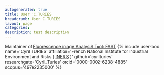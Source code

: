```yaml
---
autogenerated: true
title: User ›C.TURIÈS
breadcrumb: User C.TURIÈS
layout: page
categories: 
description: test description
---
```


Maintainer of [Fluorescence image AnalysiS Tool: FAST](http://imagej.net/FAST) {% include user-box name='Cyril TURIÈS' affiliation='French National Institute for Industrial Environment and Risks ( [INERIS](http://www.ineris.fr/en) )' github='cyrilturies' researchgate='Cyril\_Turies' orcid='0000-0002-6238-4885' scopus='49762235000' %}
